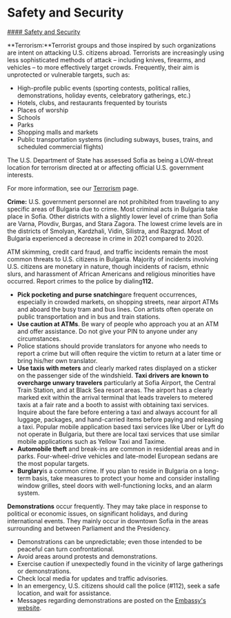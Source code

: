 # Safety and Security

[#### Safety and Security](javascript:void(0); "Safety and Security")

**Terrorism:**Terrorist groups and those inspired by such organizations are intent on attacking U.S. citizens abroad. Terrorists are increasingly using less sophisticated methods of attack – including knives, firearms, and vehicles – to more effectively target crowds. Frequently, their aim is unprotected or vulnerable targets, such as:

* High-profile public events (sporting contests, political rallies, demonstrations, holiday events, celebratory gatherings, etc.)
* Hotels, clubs, and restaurants frequented by tourists
* Places of worship
* Schools
* Parks
* Shopping malls and markets
* Public transportation systems (including subways, buses, trains, and scheduled commercial flights)

The U.S. Department of State has assessed Sofia as being a LOW-threat location for terrorism directed at or affecting official U.S. government interests.

For more information, see our [Terrorism](https://travel.state.gov/content/travel/en/international-travel/emergencies/terrorism.html) page.

**Crime:** U.S. government personnel are not prohibited from traveling to any specific areas of Bulgaria due to crime. Most criminal acts in Bulgaria take place in Sofia. Other districts with a slightly lower level of crime than Sofia are Varna, Plovdiv, Burgas, and Stara Zagora. The lowest crime levels are in the districts of Smolyan, Kardzhali, Vidin, Silistra, and Razgrad. Most of Bulgaria experienced a decrease in crime in 2021 compared to 2020.

ATM skimming, credit card fraud, and traffic incidents remain the most common threats to U.S. citizens in Bulgaria. Majority of incidents involving U.S. citizens are monetary in nature, though incidents of racism, ethnic slurs, and harassment of African Americans and religious minorities have occurred. Report crimes to the police by dialing**112.**

* **Pick pocketing and purse snatching**are frequent occurrences, especially in crowded markets, on shopping streets, near airport ATMs and aboard the busy tram and bus lines. Con artists often operate on public transportation and in bus and train stations.
* **Use caution at ATMs**. Be wary of people who approach you at an ATM and offer assistance. Do not give your PIN to anyone under any circumstances.
* Police stations should provide translators for anyone who needs to report a crime but will often require the victim to return at a later time or bring his/her own translator.
* **Use taxis with meters** and clearly marked rates displayed on a sticker on the passenger side of the windshield. **Taxi drivers are known to overcharge unwary travelers** particularly at Sofia Airport, the Central Train Station, and at Black Sea resort areas. The airport has a clearly marked exit within the arrival terminal that leads travelers to metered taxis at a fair rate and a booth to assist with obtaining taxi services. Inquire about the fare before entering a taxi and always account for all luggage, packages, and hand-carried items before paying and releasing a taxi. Popular mobile application based taxi services like Uber or Lyft do not operate in Bulgaria, but there are local taxi services that use similar mobile applications such as Yellow Taxi and Taxime.
* **Automobile theft** and break-ins are common in residential areas and in parks. Four-wheel-drive vehicles and late-model European sedans are the most popular targets.
* **Burglary**is a common crime. If you plan to reside in Bulgaria on a long-term basis, take measures to protect your home and consider installing window grilles, steel doors with well-functioning locks, and an alarm system.

**Demonstrations** occur frequently. They may take place in response to political or economic issues, on significant holidays, and during international events. They mainly occur in downtown Sofia in the areas surrounding and between Parliament and the Presidency.

* Demonstrations can be unpredictable; even those intended to be peaceful can turn confrontational.
* Avoid areas around protests and demonstrations.
* Exercise caution if unexpectedly found in the vicinity of large gatherings or demonstrations.
* Check local media for updates and traffic advisories.
* In an emergency, U.S. citizens should call the police (#112), seek a safe location, and wait for assistance.
* Messages regarding demonstrations are posted on the [Embassy's website](https://gcc02.safelinks.protection.outlook.com/?url=https%3A%2F%2Fbg.usembassy.gov%2F&data=05%7C01%7COCSContentManager%40state.gov%7Ce920dbe2a09f4f4f783608db879ee9ab%7C66cf50745afe48d1a691a12b2121f44b%7C0%7C0%7C638252888810755097%7CUnknown%7CTWFpbGZsb3d8eyJWIjoiMC4wLjAwMDAiLCJQIjoiV2luMzIiLCJBTiI6Ik1haWwiLCJXVCI6Mn0%3D%7C3000%7C%7C%7C&sdata=AH1fwkszyN%2FInOvA7%2FqbT9mS5cHRXEXIfmByHx8%2ByXk%3D&reserved=0 "https://bg.usembassy.gov/").
